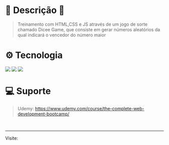 # 🎲 Descrição 🎲
> Treinamento com HTML,CSS e JS através de um jogo de sorte chamado Dicee Game, que consiste em gerar números aleatórios da qual indicará o vencedor do número maior

# ⚙️ Tecnologia
<div allign="center">
 <img  src="https://img.shields.io/badge/CSS-239120?&style=for-the-badge&logo=css3&logoColor=white" />
 <img  src="https://img.shields.io/badge/JavaScript-F7DF1E?style=for-the-badge&logo=javascript&logoColor=black" />
 <img  src="https://img.shields.io/badge/HTML-239120?style=for-the-badge&logo=html5&logoColor=white" />
</div>

# 💻 Suporte
> Udemy: https://www.udemy.com/course/the-complete-web-development-bootcamp/

<br/>

***

Visite:



